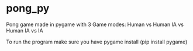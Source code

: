 # pong_py
Pong game made in pygame with 3 Game modes:
Human vs Human
IA vs Human
IA vs IA

To run the program make sure you have pygame install (pip install pygame)
